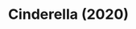---
# published: false
cancelled: COVID-19
layout: shows
title: Cinderella (2020)
category: musical
details:
  Title: Cinderella (Rodgers and Hammerstein musical) - wiki
  Theatre: The Alhambra Theatre & Dining
  Music: Richard Rodgers - wiki
  Lyrics: Oscar Hammerstein II - wiki
  Book: Oscar Hammerstein II
  Basis: Charles Perraults Cinderella
  Website: https://www.alhambrajax.com/show/cinderella/
showtimes: |
  2020-06-11 11:00:00
  2020-06-11 17:30:00
  2020-06-12 17:30:00
  2020-06-13 11:00:00
  2020-06-13 17:30:00
  2020-06-14 12:00:00
  2020-06-14 17:30:00
  2020-06-16 17:30:00
  2020-06-17 17:30:00
  2020-06-18 17:30:00
  2020-06-19 17:30:00
  2020-06-20 11:00:00
  2020-06-20 17:30:00
  2020-06-21 12:00:00
  2020-06-21 17:30:00
  2020-06-23 17:30:00
  2020-06-24 17:30:00
  2020-06-25 17:30:00
  2020-06-26 17:30:00
  2020-06-27 11:00:00
  2020-06-27 17:30:00
  2020-06-28 12:00:00
  2020-06-28 17:30:00
  2020-06-30 17:30:00
  2020-07-01 17:30:00
  2020-07-02 17:30:00
  2020-07-03 17:30:00
  2020-07-05 12:00:00
  2020-07-05 17:30:00
  2020-07-07 17:30:00
  2020-07-08 17:30:00
  2020-07-09 17:30:00
  2020-07-10 17:30:00
  2020-07-11 11:00:00
  2020-07-11 17:30:00
  2020-07-12 12:00:00
  2020-07-12 17:30:00
  2020-07-14 17:30:00
  2020-07-15 17:30:00
  2020-07-16 17:30:00
  2020-07-17 17:30:00
  2020-07-18 11:00:00
  2020-07-18 17:30:00
  2020-07-19 12:00:00
  2020-07-19 17:30:00
  2020-07-21 17:30:00
  2020-07-22 17:30:00
  2020-07-23 17:30:00
  2020-07-24 17:30:00
  2020-07-25 11:00:00
  2020-07-25 17:30:00
  2020-07-26 12:00:00
  2020-07-26 17:30:00
external_links:
  Alhambra Cinderella ♫: https://www.alhambrajax.com/show/cinderella/
---